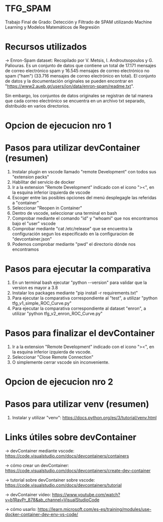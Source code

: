 # TFG_SPAM
Trabajo Final de Grado: Detección y Filtrado de SPAM utilizando Machine Learning y Modelos Matemáticos de Regresión

# Recursos utilizados
-> Enron-Spam dataset: Recopilado por V. Metsis, I. Androutsopoulos y G. Paliouras. Es un conjunto de datos que contiene un total de 17.171 mensajes de correo electrónico spam y 16.545 mensajes de correo electrónico no spam ("ham") (33.716 mensajes de correo electrónico en total). El conjunto de datos y la documentación originales se pueden encontrar en "https://www2.aueb.gr/users/ion/data/enron-spam/readme.txt".

Sin embargo, los conjuntos de datos originales se registran de tal manera que cada correo electrónico se encuentra en un archivo txt separado, distribuido en varios directorios.


# Opcion de ejecucion nro 1
# Pasos para utilizar devContainer (resumen)
1. Instalar plugin en vscode llamado "remote Development" con todos sus "extension packs"
2. Habilitar del servicio de docker
3. Ir a la extension "Remote Development" indicado con el icono "><", en la esquina inferior izquierda de vscode
4. Escoger entre las posibles opciones del menú desplegagle las referidas a "container"
5. Seleccionar "Reopen in Container"
6. Dentro de vscode, seleccionar una terminal en bash
7. Comprobar mediante el comando "id" y "whoami" que nos encontramos bajo el "user" vscode
8. Comprobar mediante "cat /etc/release" que se encuentra la configuración segun los especificado en la configuracion de "devcontainer.json"
9. Podemos comprobar mediante "pwd" el directorio dónde nos encontramos

# Pasos para ejecutar la comparativa
1. En un terminal bash ejecutar "python --version" para validar que la version es mayor a 3.8
2. Instalar los packages mediante "pip install -r requirements.txt"
3. Para ejecutar la comparativa correspondiente al "test", a utilizar "python tfg_v1_simple_ROC_Curve.py"
4. Para ejecutar la comparativa correspondiente al dataset "enron", a utilizar "python tfg_v2_enron_ROC_Curve.py"

# Pasos para finalizar el devContainer
1. Ir a la extension "Remote Development" indicado con el icono "><", en la esquina inferior izquierda de vscode. 
2. Seleccionar "Close Remote Connection"
3. O simplemente cerrar vscode sin inconveniente.

# Opcion de ejecucion nro 2
# Pasos para utilizar venv (resumen)
1. Instalar y utilizar "venv": https://docs.python.org/es/3/tutorial/venv.html


# Links útiles sobre devContainer
-> devContainer mediante vscode: https://code.visualstudio.com/docs/devcontainers/containers

-> cómo crear un devContainer: https://code.visualstudio.com/docs/devcontainers/create-dev-container

-> tutorial sobre devContainer sobre vscode: https://code.visualstudio.com/docs/devcontainers/tutorial

-> devContainer video: https://www.youtube.com/watch?v=b1RavPr_878&ab_channel=VisualStudioCode

-> cómo usarlo: https://learn.microsoft.com/es-es/training/modules/use-docker-container-dev-env-vs-code/



